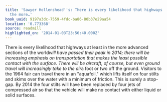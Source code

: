 ```yaml
---
title: 'Sawyer Hollenshead''s: There is every likelihood that highways at least in
  the more…'
book_uuid: 9197a3dc-7559-4fdc-ba86-80b37e29aa54
location: '0.773368'
source: readmill
highlighted_on: '2014-01-03T23:56:40.000Z'
---
```


There is every likelihood that highways at least in the more advanced sections of the world*will have passed their peak in 2014; there will be increasing emphasis on transportation that makes the least possible contact with the surface. There will be aircraft, of course, but even ground travel will increasingly take to the air*a foot or two off the ground. Visitors to the 1964 fair can travel there in an "aquafoil," which lifts itself on four stilts and skims over the water with a minimum of friction. This is surely a stop-gap. By 2014 the four stilts will have been replaced by four jets of compressed air so that the vehicle will make no contact with either liquid or solid surfaces.